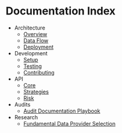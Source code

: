 # Documentation Index

- Architecture
  - [Overview](architecture/overview.md)
  - [Data Flow](architecture/data_flow.md)
  - [Deployment](architecture/deployment.md)
- Development
  - [Setup](development/setup.md)
  - [Testing](development/testing.md)
  - [Contributing](development/contributing.md)
- API
  - [Core](api/core.md)
  - [Strategies](api/strategies.md)
  - [Risk](api/risk.md)
- Audits
  - [Audit Documentation Playbook](audits/audit_documentation.md)
- Research
  - [Fundamental Data Provider Selection](research/fundamental_data_provider_selection.md)

